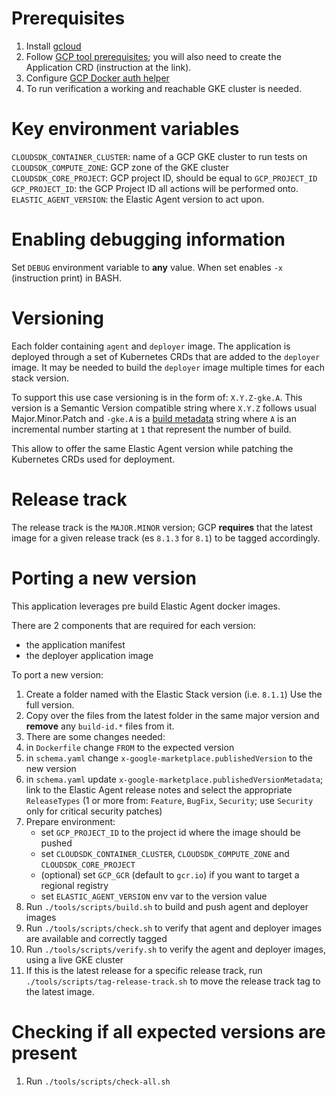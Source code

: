 # Prerequisites

1. Install [gcloud]
2. Follow [GCP tool prerequisites]; you will also need to create the Application CRD (instruction at the link).
3. Configure [GCP Docker auth helper]
4. To run verification a working and reachable GKE cluster is needed.

[gcloud]: https://cloud.google.com/sdk/docs/install
[GCP tool prerequisites]: https://github.com/GoogleCloudPlatform/marketplace-k8s-app-tools/blob/master/docs/tool-prerequisites.md
[GCP Docker auth helper]: https://cloud.google.com/container-registry/docs/advanced-authentication

# Key environment variables

`CLOUDSDK_CONTAINER_CLUSTER`: name of a GCP GKE cluster to run tests on
`CLOUDSDK_COMPUTE_ZONE`: GCP zone of the GKE cluster
`CLOUDSDK_CORE_PROJECT`: GCP project ID, should be equal to `GCP_PROJECT_ID`
`GCP_PROJECT_ID`: the GCP Project ID all actions will be performed onto.
`ELASTIC_AGENT_VERSION`: the Elastic Agent version to act upon.

# Enabling debugging information

Set `DEBUG` environment variable to **any** value. When set enables `-x` (instruction print) in BASH.

# Versioning

Each folder containing `agent` and `deployer` image. The application is deployed through a set of Kubernetes CRDs that are added to the `deployer` image. It may be needed to build the `deployer` image multiple times for each stack version. 

To support this use case versioning is in the form of: `X.Y.Z-gke.A`. This version is a Semantic Version compatible string where `X.Y.Z` follows usual Major.Minor.Patch and `-gke.A` is a [build metadata](https://semver.org/#spec-item-10) string where `A` is an incremental number starting at `1` that represent the number of build.

This allow to offer the same Elastic Agent version while patching the Kubernetes CRDs used for deployment.

# Release track

The release track is the `MAJOR.MINOR` version; GCP **requires** that the latest image for a given release track (es `8.1.3` for `8.1`) to be tagged accordingly.

# Porting a new version

This application leverages pre build Elastic Agent docker images.

There are 2 components that are required for each version:
- the application manifest
- the deployer application image

To port a new version:
1. Create a folder named with the Elastic Stack version (i.e. `8.1.1`)
   Use the full version.
2. Copy over the files from the latest folder in the same major version and **remove** any `build-id.*` files from it.
3. There are some changes needed:
  1. in `Dockerfile` change `FROM` to the expected version
  2. in `schema.yaml` change `x-google-marketplace.publishedVersion` to the new version
  3. in `schema.yaml` update `x-google-marketplace.publishedVersionMetadata`; link to the Elastic Agent release notes and select the appropriate `ReleaseTypes` (1 or more from: `Feature`, `BugFix`, `Security`; use `Security` only for critical security patches)
4. Prepare environment:
   - set `GCP_PROJECT_ID` to the project id where the image should be pushed
   - set `CLOUDSDK_CONTAINER_CLUSTER`, `CLOUDSDK_COMPUTE_ZONE` and `CLOUDSDK_CORE_PROJECT`
   - (optional) set `GCP_GCR` (default to `gcr.io`) if you want to target a regional registry
   - set `ELASTIC_AGENT_VERSION` env var to the version value
5. Run `./tools/scripts/build.sh` to build and push agent and deployer images
6. Run `./tools/scripts/check.sh` to verify that agent and deployer images are available and correctly tagged
7. Run `./tools/scripts/verify.sh` to verify the agent and deployer images, using a live GKE cluster
8. If this is the latest release for a specific release track, run `./tools/scripts/tag-release-track.sh` to move the release track tag to the latest image. 

# Checking if all expected versions are present

1. Run `./tools/scripts/check-all.sh`
